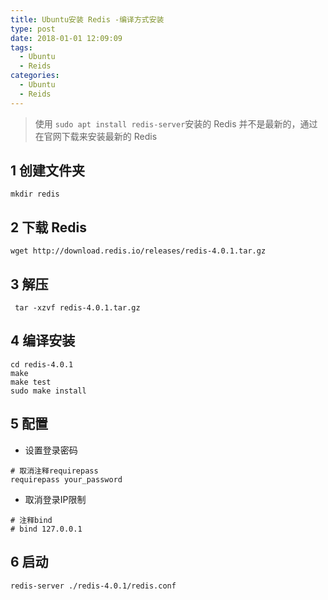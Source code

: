 ```yaml
---
title: Ubuntu安装 Redis -编译方式安装
type: post
date: 2018-01-01 12:09:09
tags:
  - Ubuntu
  - Reids
categories:
  - Ubuntu
  - Reids
---
```


> 使用 `sudo apt install redis-server`安装的 Redis 并不是最新的，通过在官网下载来安装最新的 Redis

## 1 创建文件夹

```
mkdir redis
```

## 2 下载 Redis

```
wget http://download.redis.io/releases/redis-4.0.1.tar.gz
```

## 3 解压

```
 tar -xzvf redis-4.0.1.tar.gz
```

## 4 编译安装

```
cd redis-4.0.1
make
make test
sudo make install
```

## 5 配置

- 设置登录密码

```
# 取消注释requirepass
requirepass your_password
```

- 取消登录IP限制

```
# 注释bind
# bind 127.0.0.1
```

## 6 启动

```
redis-server ./redis-4.0.1/redis.conf
```
